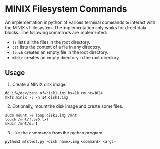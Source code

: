 # MINIX Filesystem Commands
An implementation in python of various terminal commands to interact with the MINIX v1 filesystem. The implementation only works for direct data blocks. The following commands are implemented:  
- `ls` lists all the files in the root directory.  
- `cat` lists the content of a file in any directory.  
- `touch` creates an empty file in the root directory.  
- `mkdir` creates an empty directory in the root directory.

## Usage
1. Create a MINIX disk image:  
```
dd if=/dev/zero of=disk1.img bs=1k count=1024
mkfs.minix -1 -n 14 disk1.img
```
2. Optionally, mount the disk image and create some files.
```
sudo mount -o loop disk1.img /mnt
touch /mnt/file0.txt
mkdir /mnt/dir1
```
3. Use the commands from the python program.  
```
python3 mfstool.py <disk name>.img <command> <args>
```
